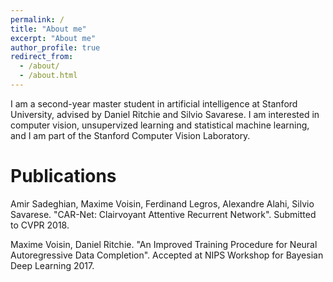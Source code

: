 ```yaml
---
permalink: /
title: "About me"
excerpt: "About me"
author_profile: true
redirect_from: 
  - /about/
  - /about.html
---
```


I am a second-year master student in artificial intelligence at Stanford University, advised by Daniel Ritchie and Silvio Savarese. I am interested in computer vision, unsupervized learning and statistical machine learning, and I am part of the Stanford Computer Vision Laboratory.




Publications
======
Amir Sadeghian, Maxime Voisin, Ferdinand Legros, Alexandre Alahi, Silvio Savarese. "CAR-Net: Clairvoyant Attentive Recurrent Network". Submitted to CVPR 2018. 

Maxime Voisin, Daniel Ritchie. "An Improved Training Procedure for Neural Autoregressive Data Completion". Accepted at NIPS Workshop for Bayesian Deep Learning 2017. 


